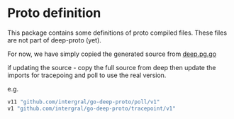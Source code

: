 # Proto definition

This package contains some definitions of proto compiled files. These files are not part of deep-proto (yet).

For now, we have simply copied the generated source
from [deep.pg.go](https://github.com/intergral/deep/blob/master/pkg/deeppb/deep.pb.go)

if updating the source - copy the full source from deep then update the imports for tracepoing and poll to use the real version.

e.g.

```go
v11 "github.com/intergral/go-deep-proto/poll/v1"
v1 "github.com/intergral/go-deep-proto/tracepoint/v1"
```
